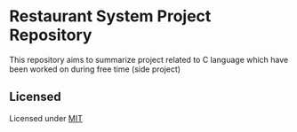 # Restaurant System Project Repository

This repository aims to summarize project related to C language which have been worked on during free time (side project)

## Licensed
Licensed under [MIT](https://github.com/GWENTzy/Restaurant-Menu-Ordering-System/blob/main/LICENSE)
